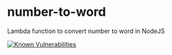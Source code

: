 # number-to-word
Lambda function to convert number to word in NodeJS
            
<a href="https://snyk.io/test/github/dilzfiesta/number-to-word"><img src="https://snyk.io/test/github/dilzfiesta/number-to-word/badge.svg" alt="Known Vulnerabilities" data-canonical-src="https://snyk.io/test/github/dilzfiesta/number-to-word" style="max-width:100%;"></a>
